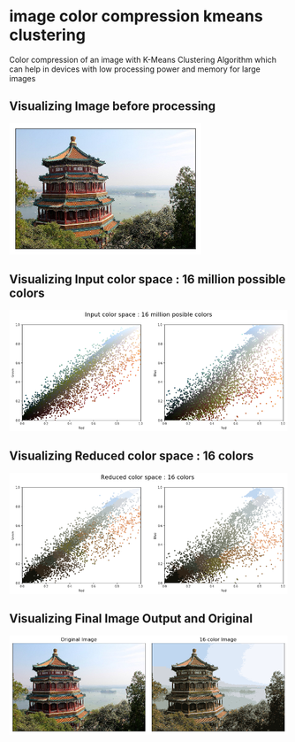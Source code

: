 # image color compression kmeans clustering

Color compression of an image with K-Means Clustering Algorithm which can help in devices with low processing power and memory for large images


## Visualizing Image before processing

![Screenshot](images/1.png)

## Visualizing Input color space : 16 million possible colors

![Screenshot](images/2.png)

## Visualizing Reduced color space : 16 colors

![Screenshot](images/3.png)

## Visualizing Final Image Output and Original

![Screenshot](images/4.png)

